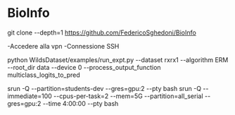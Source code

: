 # BioInfo

git clone --depth=1 https://github.com/FedericoSghedoni/BioInfo

-Accedere alla vpn
-Connessione SSH


python WildsDataset/examples/run_expt.py --dataset rxrx1 --algorithm ERM --root_dir data --device 0 --process_output_function multiclass_logits_to_pred

srun -Q --partition=students-dev --gres=gpu:2 --pty bash
srun -Q --immediate=100 --cpus-per-task=2 --mem=5G --partition=all_serial --gres=gpu:2 --time 4:00:00 --pty bash